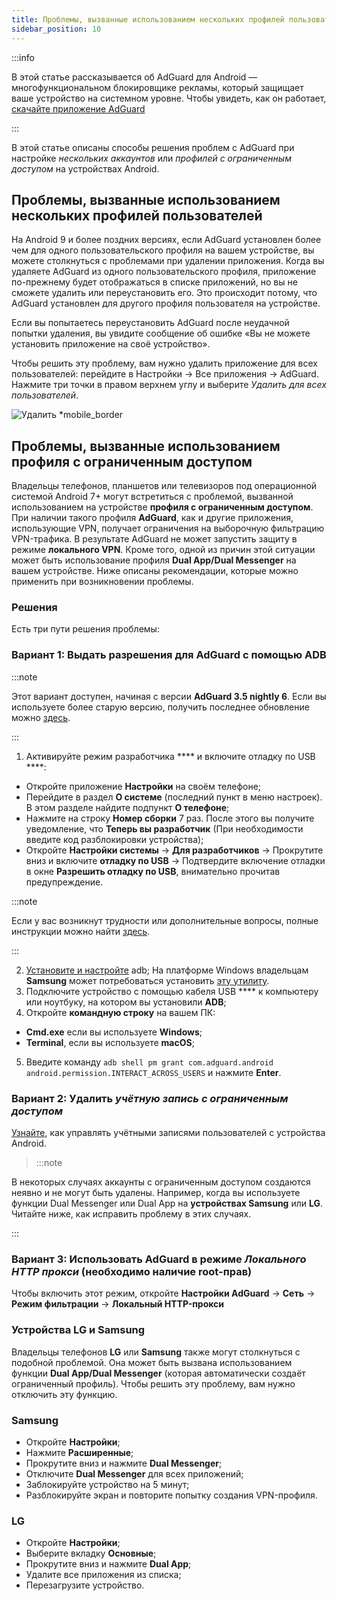 ```yaml
---
title: Проблемы, вызванные использованием нескольких профилей пользователей
sidebar_position: 10
---
```


:::info

В этой статье рассказывается об AdGuard для Android — многофункциональном блокировщике рекламы, который защищает ваше устройство на системном уровне. Чтобы увидеть, как он работает, [скачайте приложение AdGuard](https://adguard.com/download.html?auto=true)

:::

В этой статье описаны способы решения проблем с AdGuard при настройке *нескольких аккаунтов* или *профилей с ограниченным доступом* на устройствах Android.

## Проблемы, вызванные использованием нескольких профилей пользователей

На Android 9 и более поздних версиях, если AdGuard установлен более чем для одного пользовательского профиля на вашем устройстве, вы можете столкнуться с проблемами при удалении приложения. Когда вы удаляете AdGuard из одного пользовательского профиля, приложение по-прежнему будет отображаться в списке приложений, но вы не сможете удалить или переустановить его. Это происходит потому, что AdGuard установлен для другого профиля пользователя на устройстве.

Если вы попытаетесь переустановить AdGuard после неудачной попытки удаления, вы увидите сообщение об ошибке «Вы не можете установить приложение на своё устройство».

Чтобы решить эту проблему, вам нужно удалить приложение для всех пользователей: перейдите в Настройки → Все приложения → AdGuard. Нажмите три точки в правом верхнем углу и выберите *Удалить для всех пользователей*.

![Удалить *mobile_border](https://cdn.adtidy.org/blog/new/tu49hmultiple_users.png)

## Проблемы, вызванные использованием профиля с ограниченным доступом

Владельцы телефонов, планшетов или телевизоров под операционной системой Android 7+ могут встретиться с проблемой, вызванной использованием на устройстве **профиля с ограниченным доступом**. При наличии такого профиля **AdGuard**, как и другие приложения, использующие VPN, получает ограничения на выборочную фильтрацию VPN-трафика. В результате AdGuard не может запустить защиту в режиме **локального VPN**. Кроме того, одной из причин этой ситуации может быть использование профиля **Dual App/Dual Messenger** на вашем устройстве. Ниже описаны рекомендации, которые можно применить при возникновении проблемы.

### Решения

Есть три пути решения проблемы:

### Вариант 1: Выдать разрешения для AdGuard с помощью ADB

:::note

Этот вариант доступен, начиная с версии **AdGuard 3.5 nightly 6**. Если вы используете более старую версию, получить последнее обновление можно [здесь](https://adguard.com/adguard-android/overview.html).

:::

1. Активируйте режим разработчика **** и включите отладку по USB ****:
- Откройте приложение **Настройки** на своём телефоне;
- Перейдите в раздел **О системе** (последний пункт в меню настроек). В этом разделе найдите подпункт **О телефоне**;
- Нажмите на строку **Номер сборки** 7 раз. После этого вы получите уведомление, что **Теперь вы разработчик** (При необходимости введите код разблокировки устройства);
- Откройте **Настройки системы** → **Для разработчиков** → Прокрутите вниз и включите **отладку по USB** → Подтвердите включение отладки в окне **Разрешить отладку по USB**, внимательно прочитав предупреждение.

:::note

Если у вас возникнут трудности или дополнительные вопросы, полные инструкции можно найти [здесь](https://developer.android.com/studio/debug/dev-options).

:::

2. [Установите и настройте](https://www.xda-developers.com/install-adb-windows-macos-linux/) adb; На платформе Windows владельцам **Samsung** может потребоваться установить [эту утилиту](https://developer.samsung.com/mobile/android-usb-driver.html).
3. Подключите устройство с помощью кабеля USB **** к компьютеру или ноутбуку, на котором вы установили **ADB**;
4. Откройте **командную строку** на вашем ПК:
- **Cmd.exe** если вы используете **Windows**;
- **Terminal**, если вы используете **macOS**;
5. Введите команду `adb shell pm grant com.adguard.android android.permission.INTERACT_ACROSS_USERS` и нажмите **Enter**.

### Вариант 2: Удалить *учётную запись с ограниченным доступом*

[Узнайте](https://support.google.com/a/answer/6223444?hl=en), как управлять учётными записями пользователей с устройства Android.
> :::note

В некоторых случаях аккаунты с ограниченным доступом создаются неявно и не могут быть удалены. Например, когда вы используете функции Dual Messenger или Dual App на **устройствах Samsung** или **LG**. Читайте ниже, как исправить проблему в этих случаях.

:::

### Вариант 3: Использовать AdGuard в режиме *Локального HTTP прокси* (необходимо наличие root-прав)

Чтобы включить этот режим, откройте **Настройки AdGuard** → **Сеть** → **Режим фильтрации** → **Локальный HTTP-прокси**

### Устройства LG и Samsung

Владельцы телефонов **LG** или **Samsung** также могут столкнуться с подобной проблемой. Она может быть вызвана использованием функции **Dual App/Dual Messenger** (которая автоматически создаёт ограниченный профиль). Чтобы решить эту проблему, вам нужно отключить эту функцию.

### Samsung

- Откройте **Настройки**;
- Нажмите **Расширенные**;
- Прокрутите вниз и нажмите **Dual Messenger**;
- Отключите **Dual Messenger** для всех приложений;
- Заблокируйте устройство на 5 минут;
- Разблокируйте экран и повторите попытку создания VPN-профиля.

### LG

- Откройте **Настройки**;
- Выберите вкладку **Основные**;
- Прокрутите вниз и нажмите **Dual App**;
- Удалите все приложения из списка;
- Перезагрузите устройство.


